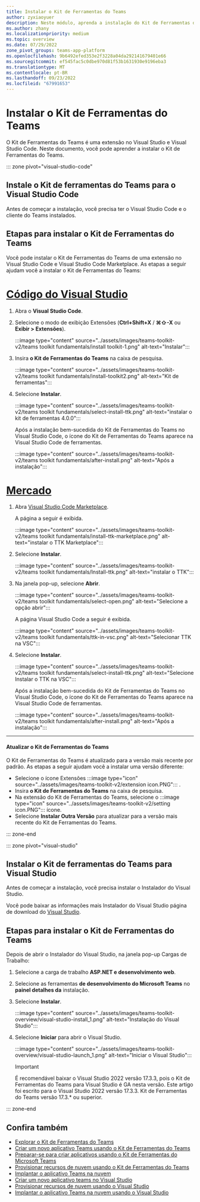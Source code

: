 ```yaml
---
title: Instalar o Kit de Ferramentas do Teams
author: zyxiaoyuer
description: Neste módulo, aprenda a instalação do Kit de Ferramentas do Teams
ms.author: zhany
ms.localizationpriority: medium
ms.topic: overview
ms.date: 07/29/2022
zone_pivot_groups: teams-app-platform
ms.openlocfilehash: 9b6492efed353e2f3228a04da292141679401e66
ms.sourcegitcommit: ef545fac5c0dbe970d81f53b1631930e9196eba3
ms.translationtype: MT
ms.contentlocale: pt-BR
ms.lasthandoff: 09/23/2022
ms.locfileid: "67991653"
---
```

# <a name="install-teams-toolkit"></a>Instalar o Kit de Ferramentas do Teams

O Kit de Ferramentas do Teams é uma extensão no Visual Studio e Visual Studio Code. Neste documento, você pode aprender a instalar o Kit de Ferramentas do Teams.

::: zone pivot="visual-studio-code"

## <a name="install-teams-toolkit-for-visual-studio-code"></a>Instale o Kit de ferramentas do Teams para o Visual Studio Code

Antes de começar a instalação, você precisa ter o Visual Studio Code e o cliente do Teams instalados.

## <a name="steps-to-install-teams-toolkit"></a>Etapas para instalar o Kit de Ferramentas do Teams

Você pode instalar o Kit de Ferramentas do Teams de uma extensão no Visual Studio Code e Visual Studio Code Marketplace. As etapas a seguir ajudam você a instalar o Kit de Ferramentas do Teams:

# <a name="visual-studio-code"></a>[Código do Visual Studio](#tab/vscode)

1. Abra o **Visual Studio Code**.
1. Selecione o modo de exibição Extensões (**Ctrl+Shift+X** / **⌘⇧-X** ou **Exibir > Extensões**).

   :::image type="content" source="../assets/images/teams-toolkit-v2/teams toolkit fundamentals/install toolkit-1.png" alt-text="Instalar":::

1. Insira **o Kit de Ferramentas do Teams** na caixa de pesquisa.

   :::image type="content" source="../assets/images/teams-toolkit-v2/teams toolkit fundamentals/install-toolkit2.png" alt-text="Kit de ferramentas":::

1. Selecione **Instalar**.
  
   :::image type="content" source="../assets/images/teams-toolkit-v2/teams toolkit fundamentals/select-install-ttk.png" alt-text="instalar o kit de ferramentas 4.0.0":::

   Após a instalação bem-sucedida do Kit de Ferramentas do Teams no Visual Studio Code, o ícone do Kit de Ferramentas do Teams aparece na Visual Studio Code de ferramentas.

   :::image type="content" source="../assets/images/teams-toolkit-v2/teams toolkit fundamentals/after-install.png" alt-text="Após a instalação":::

# <a name="marketplace"></a>[Mercado](#tab/marketplace)

1. Abra [Visual Studio Code Marketplace](https://marketplace.visualstudio.com/items?itemName=TeamsDevApp.ms-teams-vscode-extension).

   A página a seguir é exibida.

   :::image type="content" source="../assets/images/teams-toolkit-v2/teams toolkit fundamentals/install-ttk-marketplace.png" alt-text="instalar o TTK Marketplace":::

1. Selecione **Instalar**.

   :::image type="content" source="../assets/images/teams-toolkit-v2/teams toolkit fundamentals/Install-ttk.png" alt-text="instalar o TTK":::

1. Na janela pop-up, selecione **Abrir**.

   :::image type="content" source="../assets/images/teams-toolkit-v2/teams toolkit fundamentals/select-open.png" alt-text="Selecione a opção abrir":::

   A página Visual Studio Code a seguir é exibida.

   :::image type="content" source="../assets/images/teams-toolkit-v2/teams toolkit fundamentals/ttk-in-vsc.png" alt-text="Selecionar TTK na VSC":::

1. Selecione **Instalar**.

   :::image type="content" source="../assets/images/teams-toolkit-v2/teams toolkit fundamentals/select-install-ttk.png" alt-text="Selecione Instalar o TTK na VSC":::

   Após a instalação bem-sucedida do Kit de Ferramentas do Teams no Visual Studio Code, o ícone do Kit de Ferramentas do Teams aparece na Visual Studio Code de ferramentas.

   :::image type="content" source="../assets/images/teams-toolkit-v2/teams toolkit fundamentals/after-install.png" alt-text="Após a instalação":::

---

#### <a name="upgrade-teams-toolkit"></a>Atualizar o Kit de Ferramentas do Teams

O Kit de Ferramentas do Teams é atualizado para a versão mais recente por padrão. As etapas a seguir ajudam você a instalar uma versão diferente:

* Selecione o ícone Extensões :::image type="icon" source="../assets/images/teams-toolkit-v2/extension icon.PNG"::: .
* Insira **o Kit de Ferramentas do Teams**  na caixa de pesquisa.
* Na extensão do Kit de Ferramentas do Teams, selecione o :::image type="icon" source="../assets/images/teams-toolkit-v2/setting icon.PNG"::: ícone.
* Selecione **Instalar Outra Versão** para atualizar para a versão mais recente do Kit de Ferramentas do Teams.

::: zone-end

::: zone pivot="visual-studio"

## <a name="install-teams-toolkit-for-visual-studio"></a>Instalar o Kit de ferramentas do Teams para Visual Studio

Antes de começar a instalação, você precisa instalar o Instalador do Visual Studio.

Você pode baixar as informações mais Instalador do Visual Studio página de download do [Visual Studio](https://visualstudio.microsoft.com).

## <a name="steps-to-install-teams-toolkit"></a>Etapas para instalar o Kit de Ferramentas do Teams

Depois de abrir o Instalador do Visual Studio, na janela pop-up Cargas de Trabalho:

1. Selecione a carga de trabalho **ASP.NET e desenvolvimento web**.
1. Selecione as ferramentas **de desenvolvimento do Microsoft Teams** no **painel detalhes da** instalação.
1. Selecione **Instalar**.

   :::image type="content" source="../assets/images/teams-toolkit-overview/visual-studio-install_1.png" alt-text="Instalação do Visual Studio":::

1. Selecione **Iniciar** para abrir o Visual Studio.

    :::image type="content" source="../assets/images/teams-toolkit-overview/visual-studio-launch_1.png" alt-text="Iniciar o Visual Studio":::

   > [!IMPORTANT]
   > É recomendável baixar o Visual Studio 2022 versão 17.3.3, pois o Kit de Ferramentas do Teams para Visual Studio é GA nesta versão. Este artigo foi escrito para o Visual Studio 2022 versão 17.3.3. Kit de Ferramentas do Teams versão 17.3.* ou superior.

::: zone-end

## <a name="see-also"></a>Confira também

* [Explorar o Kit de Ferramentas do Teams](explore-Teams-Toolkit.md)
* [Criar um novo aplicativo Teams usando o Kit de Ferramentas do Teams](create-new-project.md)
* [Preparar-se para criar aplicativos usando o Kit de Ferramentas do Microsoft Teams](build-environments.md)
* [Provisionar recursos de nuvem usando o Kit de Ferramentas do Teams](provision.md)
* [Implantar o aplicativo Teams na nuvem](deploy.md)
* [Criar um novo aplicativo teams no Visual Studio](create-new-teams-app-for-Visual-Studio.md)
* [Provisionar recursos de nuvem usando o Visual Studio](provision-cloud-resources.md)
* [Implantar o aplicativo Teams na nuvem usando o Visual Studio](deploy-teams-app.md)
